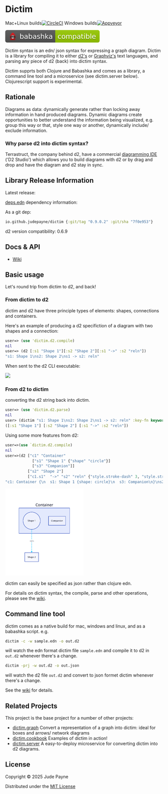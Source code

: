 # Dictim


Mac+Linux builds[![CircleCI](https://dl.circleci.com/status-badge/img/gh/judepayne/dictim/tree/main.svg?style=svg)](https://dl.circleci.com/status-badge/redirect/gh/judepayne/dictim/tree/main)
Windows builds[![Appveyor](https://ci.appveyor.com/api/projects/status/lsq4ewo3qcsw6wk5?svg=true)](https://ci.appveyor.com/project/judepayne/dictim)

[![bb compatible](https://raw.githubusercontent.com/babashka/babashka/master/logo/badge.svg)](https://babashka.org)

Dictim syntax is an edn/ json syntax for expressing a graph diagram. Dictim is a library for compiling it to either [d2's](https://github.com/terrastruct/d2) or [Graphviz's](https://graphviz.org) text languages, and parsing any piece of d2 (back) into dictim syntax.

Dictim supprts both Clojure and Babashka and comes as a library, a command line tool and a microservice (see dictim.server below). Clojurescript support is experimental.

## Rationale

Diagrams as data: dynamically generate rather than locking away information in hand produced diagrams. Dynamic diagrams create opportunities to better understand the information being visualized, e.g. group this way or that, style one way or another, dynamically include/ exclude information.

### Why parse d2 into dictim syntax?

Terrastruct, the company behind d2, have a commercial [diagramming IDE](https://terrastruct.com) ('D2 Studio') which allows you to build diagrams with d2 or by drag and drop and have the diagram and d2 stay in sync.

## Library Release Information

Latest release:

[deps.edn](https://clojure.org/reference/deps_and_cli) dependency information:

As a git dep:

```clojure
io.github.judepayne/dictim {:git/tag "0.9.0.2" :git/sha "7f0e953"}
```

d2 version compatibility: 0.6.9


## Docs & API

* [Wiki](https://github.com/judepayne/dictim/wiki)



## Basic usage

Let's round trip from dictim to d2, and back!

### From dictim to d2

dictim and d2 have three principle types of elements: shapes, connections and containers.

Here's an example of producing a d2 specifiction of a diagram with two shapes and a connection:

```clojure
user=> (use 'dictim.d2.compile)
nil
user=> (d2 [:s1 "Shape 1"][:s2 "Shape 2"][:s1 "->" :s2 "reln"])
"s1: Shape 1\ns2: Shape 2\ns1 -> s2: reln"

```

When sent to the d2 CLI executable:

<img src="img/ex1.png" width="250">

### From d2 to dictim

converting the d2 string back into dictim.

```clojure
user=> (use 'dictim.d2.parse)
nil
user> (dictim "s1: Shape 1\ns2: Shape 2\ns1 -> s2: reln" :key-fn keyword)
([:s1 "Shape 1"] [:s2 "Shape 2"] [:s1 "->" :s2 "reln"])

```

Using some more features from d2:

````clojure
user=>(use `dictim.d2.compile)
nil
user=>(d2 ["c1" "Container"
            ["s1" "Shape 1" {"shape" "circle"}]
            ["s3" "Companion"]]
          ["s2" "Shape 2"]
          ["c1.s1"  "->" "s2" "reln" {"style.stroke-dash" 3, "style.stroke" "deepskyblue"}])
"c1: Container {\n  s1: Shape 1 {shape: circle}\n  s3: Companion\n}\ns2: Shape 2\nc1.s1 -> s2: reln {\n  style.stroke-dash: 3\n  style.stroke: deepskyblue\n}"	  
````

<img src="img/ex3.svg" width="250">


dictim can easily be specified as json rather than clojure edn.


For details on dictim syntax, the compile, parse and other operations, please see the [wiki](https://github.com/judepayne/dictim/wiki).


## Command line tool

dictim comes as a native build for mac, windows and linux, and as a babashka script. e.g.

````bash
dictim -c -w sample.edn -o out.d2
````

will watch the edn format dictim file `sample.edn` and compile it to d2 in `out.d2` whenever there's a change.


````bash
dictim -prj -w out.d2 -o out.json
````

will watch the d2 file `out.d2` and convert to json formet dictim whenever there's a change.


See the [wiki](https://github.com/judepayne/dictim/wiki/Command-Line) for details.


## Related Projects

This project is the base project for a number of other projects:

- [dictim.graph](https://github.com/judepayne/dictim.graph) Convert a representation of a graph into dictim: ideal for boxes and arrows/ network diagrams
- [dictim.cookbook](https://github.com/judepayne/dictim.cookbook) Examples of dictim in action!
- [dictim.server](https://github.com/judepayne/dictim.server) A easy-to-deploy microservice for converting dictim into d2 diagrams.


## License

Copyright © 2025 Jude Payne

Distributed under the [MIT License](http://opensource.org/licenses/MIT)
